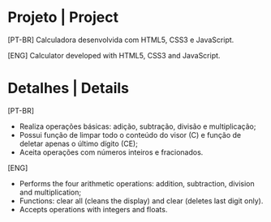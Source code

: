 # Projeto | Project
 [PT-BR]
 Calculadora desenvolvida com HTML5, CSS3 e JavaScript.
 
 [ENG]
 Calculator developed with HTML5, CSS3 and JavaScript.
 
# Detalhes | Details
[PT-BR]
 - Realiza operações básicas: adição, subtração, divisão e multiplicação;
 - Possui função de limpar todo o conteúdo do visor (C) e função de deletar apenas o último dígito (CE);
 - Aceita operações com números inteiros e fracionados.

 [ENG]
- Performs the four arithmetic operations: addition, subtraction, division and multiplication;
- Functions: clear all (cleans the display) and clear (deletes last digit only).
- Accepts operations with integers and floats.
